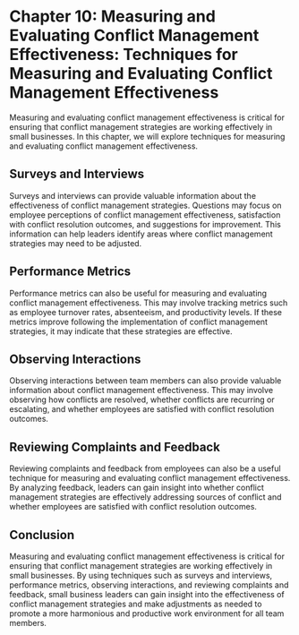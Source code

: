 Chapter 10: Measuring and Evaluating Conflict Management Effectiveness: Techniques for Measuring and Evaluating Conflict Management Effectiveness
=================================================================================================================================================

Measuring and evaluating conflict management effectiveness is critical for ensuring that conflict management strategies are working effectively in small businesses. In this chapter, we will explore techniques for measuring and evaluating conflict management effectiveness.

Surveys and Interviews
----------------------

Surveys and interviews can provide valuable information about the effectiveness of conflict management strategies. Questions may focus on employee perceptions of conflict management effectiveness, satisfaction with conflict resolution outcomes, and suggestions for improvement. This information can help leaders identify areas where conflict management strategies may need to be adjusted.

Performance Metrics
-------------------

Performance metrics can also be useful for measuring and evaluating conflict management effectiveness. This may involve tracking metrics such as employee turnover rates, absenteeism, and productivity levels. If these metrics improve following the implementation of conflict management strategies, it may indicate that these strategies are effective.

Observing Interactions
----------------------

Observing interactions between team members can also provide valuable information about conflict management effectiveness. This may involve observing how conflicts are resolved, whether conflicts are recurring or escalating, and whether employees are satisfied with conflict resolution outcomes.

Reviewing Complaints and Feedback
---------------------------------

Reviewing complaints and feedback from employees can also be a useful technique for measuring and evaluating conflict management effectiveness. By analyzing feedback, leaders can gain insight into whether conflict management strategies are effectively addressing sources of conflict and whether employees are satisfied with conflict resolution outcomes.

Conclusion
----------

Measuring and evaluating conflict management effectiveness is critical for ensuring that conflict management strategies are working effectively in small businesses. By using techniques such as surveys and interviews, performance metrics, observing interactions, and reviewing complaints and feedback, small business leaders can gain insight into the effectiveness of conflict management strategies and make adjustments as needed to promote a more harmonious and productive work environment for all team members.

